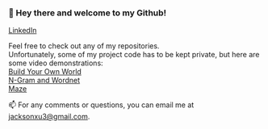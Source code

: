 ### 👋 Hey there and welcome to my Github!
[LinkedIn](https://www.linkedin.com/in/jackson-xu-7aa35824a/)

Feel free to check out any of my repositories.  
Unfortunately, some of my project code has to be kept private, but here are some video demonstrations:  
[Build Your Own World](https://www.youtube.com/watch?v=zo3LWigAq5w)  
[N-Gram and Wordnet](https://www.youtube.com/watch?v=MG4Li9JN7Cw)  
[Maze](https://www.youtube.com/watch?v=u3rqaOdaw9I)  

📫 For any comments or questions, you can email me at [jacksonxu3@gmail.com](jacksonxu3@gmail.com).

<!--
**jacksonxu3/JacksonXu3** is a ✨ _special_ ✨ repository because its `README.md` (this file) appears on your GitHub profile.

Here are some ideas to get you started:

- 🔭 I’m currently working on ...
- 🌱 I’m currently learning ...
- 👯 I’m looking to collaborate on ...
- 🤔 I’m looking for help with ...
- 💬 Ask me about ...
- 📫 How to reach me: ...
- 😄 Pronouns: ...
- ⚡ Fun fact: ...
-->

